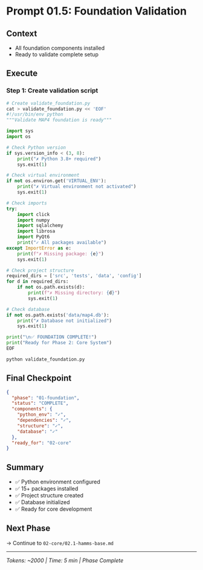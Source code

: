 # Prompt 01.5: Foundation Validation

## Context
- All foundation components installed
- Ready to validate complete setup

## Execute

### Step 1: Create validation script
```python
# Create validate_foundation.py
cat > validate_foundation.py << 'EOF'
#!/usr/bin/env python
"""Validate MAP4 foundation is ready"""

import sys
import os

# Check Python version
if sys.version_info < (3, 8):
    print("✗ Python 3.8+ required")
    sys.exit(1)

# Check virtual environment
if not os.environ.get('VIRTUAL_ENV'):
    print("✗ Virtual environment not activated")
    sys.exit(1)

# Check imports
try:
    import click
    import numpy
    import sqlalchemy
    import librosa
    import PyQt6
    print("✓ All packages available")
except ImportError as e:
    print(f"✗ Missing package: {e}")
    sys.exit(1)

# Check project structure
required_dirs = ['src', 'tests', 'data', 'config']
for d in required_dirs:
    if not os.path.exists(d):
        print(f"✗ Missing directory: {d}")
        sys.exit(1)

# Check database
if not os.path.exists('data/map4.db'):
    print("✗ Database not initialized")
    sys.exit(1)

print("\n✅ FOUNDATION COMPLETE!")
print("Ready for Phase 2: Core System")
EOF

python validate_foundation.py
```

## Final Checkpoint
```json
{
  "phase": "01-foundation",
  "status": "COMPLETE",
  "components": {
    "python_env": "✓",
    "dependencies": "✓",
    "structure": "✓",
    "database": "✓"
  },
  "ready_for": "02-core"
}
```

## Summary
- ✅ Python environment configured
- ✅ 15+ packages installed
- ✅ Project structure created
- ✅ Database initialized
- ✅ Ready for core development

## Next Phase
→ Continue to `02-core/02.1-hamms-base.md`

---
*Tokens: ~2000 | Time: 5 min | Phase Complete*